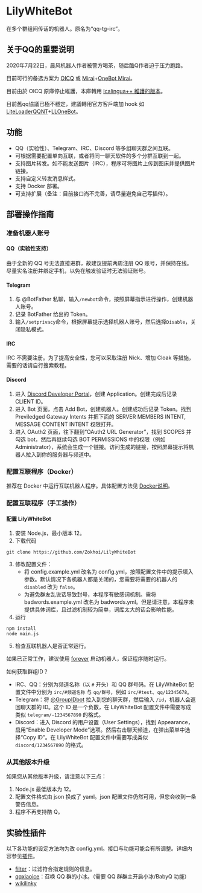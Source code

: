 LilyWhiteBot
===
在多个群组间传话的机器人。原名为“qq-tg-irc”。

## 关于QQ的重要说明
2020年7月22日，晨风机器人作者被警方喝茶，随后酷Q作者迫于压力跑路。

目前可行的备选方案为 [OICQ](https://github.com/takayama-lily/oicq) 或 [Mirai](https://github.com/mamoe/mirai)+[OneBot Mirai](https://github.com/yyuueexxiinngg/onebot-kotlin)。

目前由於 OICQ 原庫停止維護，本庫轉用 [Icalingua++ 維護的版本](https://github.com/Icalingua-plus-plus/oicq-icalingua-plus-plus)。

目前舊qq協議已極不穩定，建議轉用官方客戶端加 hook 如 [LiteLoaderQQNT](https://github.com/LiteLoaderQQNT/LiteLoaderQQNT)+[LLOneBot](https://github.com/LLOneBot/LLOneBot)。

## 功能
* QQ（实验性）、Telegram、IRC、Discord 等多组聊天群之间互联。
* 可根据需要配置单向互联，或者将同一聊天软件的多个分群互联到一起。
* 支持图片转发。如不能发送图片（IRC），程序可将图片上传到图床并提供图片链接。
* 支持自定义转发消息样式。
* 支持 Docker 部署。
* 可支持扩展（备注：目前接口尚不完善，请尽量避免自己写插件）。

## 部署操作指南
### 准备机器人账号
#### QQ（实验性支持）
由于全新的 QQ 号无法直接进群，故建议提前两周注册 QQ 账号，并保持在线。尽量实名注册并绑定手机，以免在触发验证时无法验证账号。

#### Telegram
1. 与 @BotFather 私聊，输入`/newbot`命令，按照屏幕指示进行操作，创建机器人账号。
2. 记录 BotFather 给出的 Token。
3. 输入`/setprivacy`命令，根据屏幕提示选择机器人账号，然后选择`Disable`，关闭隐私模式。

#### IRC
IRC 不需要注册。为了提高安全性，您可以采取注册 Nick、增加 Cloak 等措施，需要的话请自行搜索教程。

#### Discord
1. 进入 [Discord Developer Portal](https://discordapp.com/developers/applications/)，创建 Application。创建完成后记录 CLIENT ID。
2. 进入 Bot 页面，点击 Add Bot，创建机器人。创建成功后记录 Token。找到 Previledged Gateway Intents 并把下面的 SERVER MEMBERS INTENT, MESSAGE CONTENT INTENT 权限打开。
3. 进入 OAuth2 页面，往下翻到“OAuth2 URL Generator”，找到 SCOPES 并勾选 bot，然后再继续勾选 BOT PERMISSIONS 中的权限（例如 Administrator），系统会生成一个链接。访问生成的链接，按照屏幕提示将机器人拉入到你的服务器与频道中。
<!--
#### 微信
**警告：微信极容易被封号，请认真阅读[注意事项](https://github.com/Zokhoi/LilyWhiteBot/wiki/%E5%BE%AE%E4%BF%A1%E6%B3%A8%E6%84%8F%E4%BA%8B%E9%A1%B9%EF%BC%88%E4%BD%BF%E7%94%A8%E5%89%8D%E5%BF%85%E8%AF%BB%EF%BC%81%EF%BC%89)之后再进行操作！**

1. 准备专用手机。除机器人账号外，不要登录其他账号。
2. 启动微信，实名制注册。
3. 绑定银行卡，并往微信钱包中塞一块钱。
4. 加三个真实的好友。
5. 在专用手机上挂机三周，以规避风控。
-->

### 配置互联程序（Docker）
推荐在 Docker 中运行互联机器人程序。具体配置方法见 [Docker说明](https://github.com/Zokhoi/LilyWhiteBot/blob/master/README_Docker.md)。

### 配置互联程序（手工操作）
#### 配置 LilyWhiteBot
1. 安装 Node.js，最小版本 12。
2. 下载代码
```
git clone https://github.com/Zokhoi/LilyWhiteBot
```
3. 修改配置文件：
    * 将 config.example.yml 改名为 config.yml，按照配置文件中的提示填入参数。默认情况下各机器人都是关闭的，您需要将需要的机器人的 `disabled` 改为 `false`。
    * 为避免群友乱说话导致封号，本程序有敏感词机制。需将 badwords.example.yml 改名为 badwords.yml。但是请注意，本程序未提供具体词库，且过滤机制较为简单，词库太大的话会影响性能。
4. 运行
```
npm install
node main.js
```
5. 检查互联机器人是否正常运行。

如果已正常工作，建议使用 [forever](https://github.com/foreversd/forever) 启动机器人，保证程序随时运行。

如何获取群组ID？
* IRC、QQ：分别为频道名称（以 `#` 开头）和 QQ 群号码。在 LilyWhiteBot 配置文件中分别为 `irc/#频道名称` 与 `qq/群号`，例如 `irc/#test`、`qq/12345678`。
* Telegram：将 [@GroupIDbot](https://t.me/GroupIDbot) 拉入到您的聊天群，然后输入 `/id`，机器人会返回聊天群的 ID。这个 ID 是一个负数，在 LilyWhiteBot 配置文件中需要写成类似 `telegram/-1234567890` 的格式。
* Discord：进入 Discord 的用户设置（User Settings），找到 Appearance，启用“Enable Developer Mode”选项。然后右击聊天频道，在弹出菜单中选择“Copy ID”。在 LilyWhiteBot 配置文件中需要写成类似 `discord/1234567890` 的格式。

### 从其他版本升级
如果您从其他版本升级，请注意以下三点：

1. Node.js 最低版本为 12。
2. 配置文件格式由 json 换成了 yaml。json 配置文件仍然可用，但您会收到一条警告信息。
3. 程序不再支持酷 Q。

## 实验性插件
以下各功能的设定方法均为改 config.yml。接口与功能可能会有所调整。详细内容参见[插件](https://github.com/Zokhoi/LilyWhiteBot/wiki/%E6%8F%92%E4%BB%B6)。
* [filter](https://github.com/Zokhoi/LilyWhiteBot/blob/master/plugins/filter.js)：过滤符合指定规则的信息。
* [qqxiaoice](https://github.com/Zokhoi/LilyWhiteBot/blob/master/plugins/qqxiaoice.js)：召唤 QQ 群的小冰。（需要 QQ 群群主开启小冰/BabyQ 功能）
* [wikilinky](https://github.com/Zokhoi/LilyWhiteBot/blob/master/plugins/wikilinky.js)
